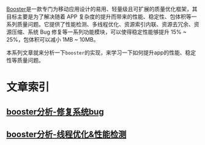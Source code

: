 [Booster](https://github.com/didi/booster)是一款专门为移动应用设计的易用、轻量级且可扩展的质量优化框架，其目标主要是为了解决随着 APP 复杂度的提升而带来的性能、稳定性、包体积等一系列质量问题。它提供了性能检测、多线程优化、资源索引内联、资源去冗余、资源压缩、系统 Bug 修复等一系列功能模块，可以使得稳定性能够提升 15% ~ 25%，包体积可以减小 1MB ~ 10MB。

本系列文章就来分析一下`booster`的实现，来学习一下如何提升app的性能、稳定性等质量问题。


# 文章索引

## [booster分析-修复系统bug](booster分析-修复系统bug.md)


## [booster分析-线程优化&性能检测](booster分析-线程优化&性能检测.md)

